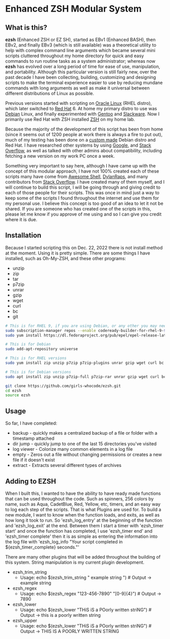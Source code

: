 # Enhanced ZSH Modular System

## What is this?

**ezsh** (Enhanced ZSH or EZ SH), started as EBv1 (Enhanced BASH), then EBv2, and finally EBv3 (which is still available) was a theoretical utility to help with complex command line arguments which became several mini scripts cluttered throughout my home directory for quick and easy commands to run routine tasks as a system administrator; whereas now **ezsh** has evolved over a long period of time for ease of use, manipulation, and portability. Although this particular version is still fairly new, over the past decade I have been collecting, building, customizing and designing scripts to make the terminal experience easier to use by reducing mundane commands with long arguments as well as make it universal between different distributions of Linux as possible.

Previous versions started with scripting on [Oracle Linux](https://www.oracle.com/linux/) (RHEL distro), which later switched to [Red Hat](https://www.redhat.com/) 6. At home my primary distro to use was [Debian](https://www.debian.org/) Linux, and finally experimented with [Gentoo](https://www.gentoo.org/) and [Slackware](https://www.slackware.com/). Now I primarily use Red Hat with ZSH installed [ZSH](https://zsh.sourceforge.net/) on my home lab.

Because the majority of the development of this script has been from home (since it seems out of 1200 people at work there is always a fire to put out), much of my testing has been done on a [custom made](https://www.linuxfromscratch.org/) Debian distro and Red Hat. I have researched other systems by using [Google](https://www.google.com/), and [Stack Overflow](https://www.stackoverflow.com/), as well as talked with other admins about compatibility, including fetching a new version on my work PC once a week.

Something very important to say here, although I have came up with the concept of this modular approach, I have not 100% created each of these scripts many have come from [Awesome Shell](https://github.com/alebcay/awesome-shell), [DylanRaps](https://github.com/dylanaraps), and many contributors from [Stack Overflow](https://www.stackoverflow.com/). I have created many of them myself, and I will continue to build this script, I will be going through and giving credit to each of those people for their scripts. This was once in mind just a way to keep some of the scripts I found throughout the internet and use them for my personal use. I believe this concept is too good of an idea to let it not be shared. If you are someone who has created one of the scripts in this, please let me know if you approve of me using and so I can give you credit where it is due.

## Installation

Because I started scripting this on Dec. 22, 2022 there is not install method at the moment. Using it is pretty simple. There are some things I have installed, such
as Oh-My-ZSH, and these other programs:

* unzip
* zip
* tar
* p7zip
* unrar
* gzip
* wget
* curl
* bc
* git

```sh
# This is for RHEL 9, if you are using Debian, or any other you may need to include those optional repos
sudo subscription-manager repos --enable codeready-builder-for-rhel-9-$(arch)-rpms
sudo yum install https://dl.fedoraproject.org/pub/epel/epel-release-latest-9.noarch.rpm -yq

# This is for Debian
sudo add-apt-repository universe

# This is for RHEL versions
sudo yum install zip unzip p7zip p7zip-plugins unrar gzip wget curl bc git

# This is for Debian versions
sudo apt install zip unzip p7zip-full p7zip-rar unrar gzip wget curl bc git

git clone https://github.com/girls-whocode/ezsh.git
cd ezsh
source ezsh
```

## Usage

So far, I have completed:

* backup - quickly makes a centralized backup of a file or folder with a timestamp attached
* dir jump - quickly jump to one of the last 15 directories you've visited
* log viewer - Colorize many common elements in a log file
* empty - Zeros out a file without changing permissions or creates a new file if it doesn't exist
* extract - Extracts several different types of archives


## Adding to EZSH

When I built this, I wanted to have the ability to have ready made functions that can be used throughout the code. Such as spinners, 256 colors by name, such as Aqua, CadetBlue, Red, Yellow, etc, timers, and an easy way to log each step of the scripts. That is what Plugins are used for. To build a new module, I want to know when the function loads, and exits, as well as how long it took to run. So 'ezsh_log_entry' at the beginning of the function and 'ezsh_log_exit' at the end. Between them I start a timer with 'ezsh_timer start' and once the function has completed, I use 'ezsh_timer end' and 'ezsh_timer complete' then it is as simple as entering the information into the log file with 'ezsh_log_info "Your script completed in ${ezsh_timer_complete} seconds."'

There are many other plugins that will be added throughout the building of this system. String manipulation is my current plugin development.

* ezsh_trim_string
  * Usage: echo $(ezsh_trim_string "   example   string    ") # Output -> example string
* ezsh_regex
  * Usage: echo $(ezsh_regex "123-456-7890" "[0-9]{4}") # Output -> 7890
* ezsh_lower
  * Usage: echo $(ezsh_lower "THiS iS a POorly written striNG") # Output -> this is a poorly written string
* ezsh_upper
  * Usage: echo $(ezsh_lower "THiS iS a POorly written striNG") # Output -> THIS IS A POORLY WRITTEN STRING